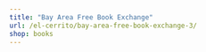 ```yaml
---
title: "Bay Area Free Book Exchange"
url: /el-cerrito/bay-area-free-book-exchange-3/
shop: books
---
```


